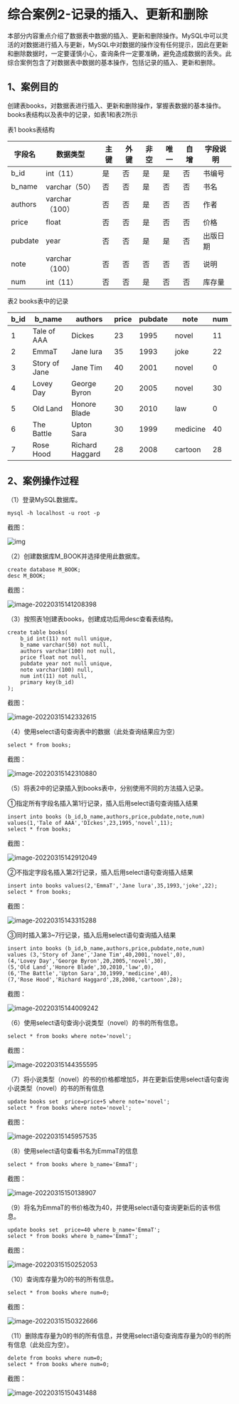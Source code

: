 # 综合案例2-记录的插入、更新和删除

本部分内容重点介绍了数据表中数据的插入、更新和删除操作。MySQL中可以灵活的对数据进行插入与更新，MySQL中对数据的操作没有任何提示，因此在更新和删除数据时，一定要谨慎小心，查询条件一定要准确，避免造成数据的丢失。此综合案例包含了对数据表中数据的基本操作，包括记录的插入、更新和删除。

## 1、案例目的

创建表books，对数据表进行插入、更新和删除操作，掌握表数据的基本操作。books表结构以及表中的记录，如表1和表2所示

 

表1  books表结构

| 字段名  | 数据类型       | 主键 | 外键 | 非空 | 唯一 | 自增 | 字段说明 |
| ------- | -------------- | ---- | ---- | ---- | ---- | ---- | -------- |
| b_id    | int（11）      | 是   | 否   | 是   | 是   | 否   | 书编号   |
| b_name  | varchar（50）  | 否   | 否   | 是   | 否   | 否   | 书名     |
| authors | varchar（100） | 否   | 否   | 是   | 否   | 否   | 作者     |
| price   | float          | 否   | 否   | 是   | 否   | 否   | 价格     |
| pubdate | year           | 否   | 否   | 是   | 是   | 否   | 出版日期 |
| note    | varchar（100） | 否   | 否   | 否   | 否   | 否   | 说明     |
| num     | int（11）      | 否   | 否   | 是   | 否   | 否   | 库存量   |

 

表2 books表中的记录

| b_id | b_name        | authors         | price | pubdate | note     | num  |
| ---- | ------------- | --------------- | ----- | ------- | -------- | ---- |
| 1    | Tale of AAA   | Dickes          | 23    | 1995    | novel    | 11   |
| 2    | EmmaT         | Jane lura       | 35    | 1993    | joke     | 22   |
| 3    | Story of Jane | Jane Tim        | 40    | 2001    | novel    | 0    |
| 4    | Lovey Day     | George Byron    | 20    | 2005    | novel    | 30   |
| 5    | Old Land      | Honore Blade    | 30    | 2010    | law      | 0    |
| 6    | The Battle    | Upton Sara      | 30    | 1999    | medicine | 40   |
| 7    | Rose Hood     | Richard Haggard | 28    | 2008    | cartoon  | 28   |

 

## 2、案例操作过程

（1）登录MySQL数据库。

```mysql
mysql -h localhost -u root -p
```

截图：

![img](https://lsky.hhdxw.top/imghub/img/wps4BC6.tmp.jpg) 

（2）创建数据库M_BOOK并选择使用此数据库。

```mysql
create database M_BOOK;
desc M_BOOK;
```

截图：

![image-20220315141208398](https://lsky.hhdxw.top/imghub/img/image-20220315141208398.png)

（3）按照表1创建表books，创建成功后用desc查看表结构。

```mysql
create table books(
	b_id int(11) not null unique,
	b_name varchar(50) not null,
	authors varchar(100) not null,
    price float not null,
    pubdate year not null unique,
    note varchar(100) null,
    num int(11) not null,
    primary key(b_id)
);
```

截图：

![image-20220315142332615](https://lsky.hhdxw.top/imghub/img/image-20220315142332615.png)

（4）使用select语句查询表中的数据（此处查询结果应为空）

```mysql
select * from books;
```

截图：

![image-20220315142310880](https://lsky.hhdxw.top/imghub/img/image-20220315142310880.png)

（5）将表2中的记录插入到books表中，分别使用不同的方法插入记录。

①指定所有字段名插入第1行记录，插入后用select语句查询插入结果

```mysql
insert into books (b_id,b_name,authors,price,pubdate,note,num) values(1,'Tale of AAA','DIckes',23,1995,'novel',11);
select * from books;
```

截图：

![image-20220315142912049](https://lsky.hhdxw.top/imghub/img/image-20220315142912049.png)

②不指定字段名插入第2行记录，插入后用select语句查询插入结果

```mysql
insert into books values(2,'EmmaT','Jane lura',35,1993,'joke',22);
select * from books;
```

截图：

![image-20220315143315288](https://lsky.hhdxw.top/imghub/img/image-20220315143315288.png)

③同时插入第3~7行记录，插入后用select语句查询插入结果

```mysql
insert into books (b_id,b_name,authors,price,pubdate,note,num)
values (3,'Story of Jane','Jane Tim',40,2001,'novel',0),
(4,'Lovey Day','George Byron',20,2005,'novel',30),
(5,'Old Land','Honore Blade',30,2010,'law',0),
(6,'The Battle','Upton Sara',30,1999,'medicine',40),
(7,'Rose Hood','Richard Haggard',28,2008,'cartoon',28);
```

截图：

![image-20220315144009242](https://lsky.hhdxw.top/imghub/img/image-20220315144009242.png)

（6）使用select语句查询小说类型（novel）的书的所有信息。

```mysql
select * from books where note='novel';
```

截图：

![image-20220315144355595](https://lsky.hhdxw.top/imghub/img/image-20220315144355595.png)

（7）将小说类型（novel）的书的价格都增加5，并在更新后使用select语句查询小说类型（novel）的书的所有信息

```mysql
update books set  price=price+5 where note='novel';
select * from books where note='novel';
```

截图：

![image-20220315145957535](https://lsky.hhdxw.top/imghub/img/image-20220315145957535.png)

（8）使用select语句查看书名为EmmaT的信息

```mysql
select * from books where b_name='EmmaT';
```

截图：

![image-20220315150138907](https://lsky.hhdxw.top/imghub/img/image-20220315150138907.png)

（9）将名为EmmaT的书价格改为40，并使用select语句查询更新后的该书信息。

```mysql
update books set  price=40 where b_name='EmmaT';
select * from books where b_name='EmmaT';
```

截图：

![image-20220315150252053](https://lsky.hhdxw.top/imghub/img/image-20220315150252053.png)

（10）查询库存量为0的书的所有信息。

```mysql
select * from books where num=0;
```

截图：

![image-20220315150322666](https://lsky.hhdxw.top/imghub/img/image-20220315150322666.png)

（11）删除库存量为0的书的所有信息，并使用select语句查询库存量为0的书的所有信息（此处应为空）。

```mysql
delete from books where num=0;
select * from books where num=0;
```

截图：

 ![image-20220315150431488](https://lsky.hhdxw.top/imghub/img/image-20220315150431488.png)